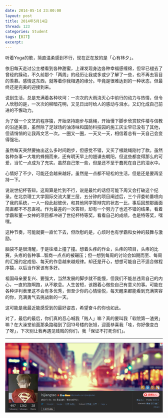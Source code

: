 ```yaml
---
date: 2014-05-14 23:00:00
layout: post
title: 2014年5月14日
thread: 123
categories: Student
tags: [BIT]
excerpt: 
---
```


听着Yoga的歌，简直温柔感到不行，现在正在放的是「心有林夕」。

依旧每天走过公主楼看到各种甜蜜，上课发现身边各种幸福感缠绵，但早已褪去了曾经的躁动，不久前那个「两周」的经历让我或多或少了解了一些，也不再去盲目的羡慕。感情这东西，就等着你我相遇的缘分。毕竟是很难达到的一种状态，但最终还是完美的迎接到来。

说到生活，总是充满着各种坎坷：一次次的大雨浇灭心中前行的动力与热情，但令人欣慰的是，一次次的柳暗花明，又见日出时给人的感动与泪水，又幻化成自己前进的不懈动力。

为了做一个文艺的程序猿，开始坚持跑步与跳绳，开始慢下脚步欣赏软件楼与信教的沿途美景，虽然除了足球场的油漆味和国防科技园的施工灰尘早已没有了其他，但请悄悄的让我再文艺一次。一圈又一圈，一天又一天，相信着总有一天自己会变得强壮。

虽然每天突然要抽出这么多时间跑步，但感觉不错，又买了根跳绳刚付了款。虽然各种杂事一大堆的蜂拥而来，还有明天早上的翘课去朝阳，但这些都变得那么的可爱，当忙一点成为了充实。虽然自己笨一些，但是还不至于蠢死在自己的泪水中。

心情好了不少，可能还会越来越好。虽然是一点都不轻松的生活，但是还是要再坚持一下。

说说世纪杯答辩。这周算是忙到不行，说是最忙的话但可能下周又会打破这个纪录。在北京理工大学国际交流大厦三层，五分钟的项目阐述后，三个评委轮番喷向了我的系统，一人一段此起彼伏，和其他同学答辩完的状态一比，事后回想那画面简直都不不忍直视。作为最差的一次答辩，却有一个努力了也还不错的结果，看着学霸和董一女神的项目都冲进了世纪杯特等奖，看看自己的成绩，也是特等奖，嘿嘿。

这种节奏，可能就要一直忙下去，但欣慰的是，心烦时也有学霸和女神的鼓舞与激励。

脑袋不是很清醒，于是往墙上撞了撞。想着头疼的作业，头疼的项目，头疼的比赛，头疼的各种事…智商一点点的被碾压；但一想到每周的讨论会如期而至、每周的汇报约定成俗、每天的作息越来越规律。却还是开心，想想可能自己不适合做程序猿，以后当作家该有多好。

祖国母亲要复兴、要强大，当然发展的脚步就不能慢，但我们不能总违背自己的内心，一直的跑啊跑，从不歇息。人生苦短，该跟着心做些自己有意义的事。可能在各种评判表里这不会有多优秀，但至少你的心情愉悦，每天醒来都能看到充满笑容的你，充满勇气去挑战新的一天。

这可能是我最近能感受到的最好姿态，希望奋斗的你也如此。

对了，最后的最后，你们真的忍心喊我「贱人」嘛？真的要叫我「软院第一渣男」嘛？在大澡堂前面那条路碰到了回13号楼的张旭，迎面恭喜我「哇，你好像变白了呀」，下次别让我再遇见贱贱的你们，我「保证不打死你们」。

----

![](/assets/2014-05-14-MyWeibo.png )